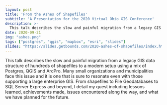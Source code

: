 ```yaml
---
layout: post
title: 'From the Ashes of Shapefiles'
subtitle: 'A Presentation for the 2020 Virtual Ohio GIS Conference'
description: >-
  This talk describes the slow and painful migration from a legacy GIS data structure of hundreds of shapefiles to a modern setup using a mix of Postgres, QGIS and ArcPro. Many small organizations and municipalities face this issue and it is one that is sure to resonate even with those supporting a large enterprise GIS. From shapefiles to File Geodatabases to SQL Server Express and beyond, I will detail my quest including lessons learned, achievements made, issues encountered along the way, and what we have planned for the future.
date: 2020-09-21
img: "ashes.png"
tags: ["postgres", "qgis", "mapbox", "esri", "slides"]
slides: "https://slides.getbounds.com/2020-ashes-of-shapefiles/index.html"
---
```


This talk describes the slow and painful migration from a legacy GIS data structure of hundreds of shapefiles to a modern setup using a mix of Postgres, QGIS and ArcPro. Many small organizations and municipalities face this issue and it is one that is sure to resonate even with those supporting a large enterprise GIS. From shapefiles to File Geodatabases to SQL Server Express and beyond, I detail my quest including lessons learned, achievements made, issues encountered along the way, and what we have planned for the future.
